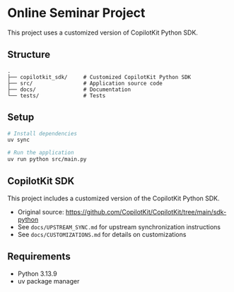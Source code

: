 # Online Seminar Project

This project uses a customized version of CopilotKit Python SDK.

## Structure

```
.
├── copilotkit_sdk/     # Customized CopilotKit Python SDK
├── src/                # Application source code
├── docs/               # Documentation
└── tests/              # Tests
```

## Setup

```bash
# Install dependencies
uv sync

# Run the application
uv run python src/main.py
```

## CopilotKit SDK

This project includes a customized version of the CopilotKit Python SDK.

- Original source: https://github.com/CopilotKit/CopilotKit/tree/main/sdk-python
- See `docs/UPSTREAM_SYNC.md` for upstream synchronization instructions
- See `docs/CUSTOMIZATIONS.md` for details on customizations

## Requirements

- Python 3.13.9
- uv package manager
